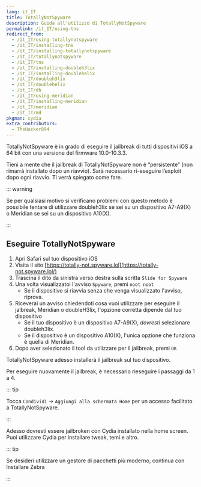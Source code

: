 ```yaml
---
lang: it_IT
title: TotallyNotSpyware
description: Guida all'utilizzo di TotallyNotSpyware
permalink: /it_IT/using-tns
redirect_from:
  - /it_IT/using-totallynotspyware
  - /it_IT/installing-tns
  - /it_IT/installing-totallynotspyware
  - /it_IT/totallynotspyware
  - /it_IT/tns
  - /it_IT/installing-doubleh3lix
  - /it_IT/installing-doublehelix
  - /it_IT/doubleh3lix
  - /it_IT/doublehelix
  - /it_IT/dh
  - /it_IT/using-meridian
  - /it_IT/installing-meridian
  - /it_IT/meridian
  - /it_IT/md
pkgman: cydia
extra_contributors:
  - TheHacker894
---
```


TotallyNotSpyware è in grado di eseguire il jailbreak di tutti dispositivi iOS a 64 bit con una versione del firmware 10.0-10.3.3.

Tieni a mente che il jailbreak di TotallyNotSpyware non è “persistente” (non rimarrà installato dopo un riavvio). Sarà necessario ri-eseguire l’exploit dopo ogni riavvio. Ti verrà spiegato come fare.

::: warning

Se per qualsiasi motivo si verificano problemi con questo metodo è possibile tentare di utilizzare <router-link to="/installing-doubleh3lix-ipa">doubleh3lix</router-link> se sei su un dispositivo A7-A9(X) o <router-link to="/installing-meridian-ipa">Meridian</router-link> se sei su un dispositivo A10(X).

:::

## Eseguire TotallyNotSpyware

1. Apri Safari sul tuo dispositivo iOS
1. Visita il sito [https://totally-not.spyware.lol](https://totally-not.spyware.lol/)
1. Trascina il dito da sinistra verso destra sulla scritta `Slide for Spyware`
1. Una volta visualizzatoi l'avviso `Spyware`, premi `noot noot`
   - Se il dispositivo si riavvia senza che venga visualizzato l'avviso, riprova.
1. Riceverai un avviso chiedendoti cosa vuoi utilizzare per eseguire il jalbreak, Meridian o doubleH3lix, l'opzione corretta dipende dal tuo dispositivo
   - Se il tuo dispositivo è un dispositivo A7-A9(X), *dovresti* selezionare doubleh3lix.
   - Se il dispositivo è un dispositivo A10(X), l'unica opzione che funziona è quella di Meridian.
1. Dopo aver selezionato il tool da utilizzare per il jailbreak, premi `OK`

TotallyNotSpyware adesso installerà il jailbreak sul tuo dispositivo.

Per eseguire nuovamente il jailbreak, è necessario rieseguire i passaggi da 1 a 4.

::: tip

Tocca `Condividi` -> `Aggiungi alla schermata Home` per un accesso facilitato a TotallyNotSpyware.

:::

Adesso dovresti essere jailbroken con Cydia installato nella home screen. Puoi utilizzare Cydia per installare <router-link to="/it_IT/faq/#what-are-tweaks">tweak</router-link>, temi e altro.

::: tip

Se desideri utilizzare un gestore di pacchetti più moderno, continua con <router-link to="/installing-zebra">Installare Zebra</router-link>

:::